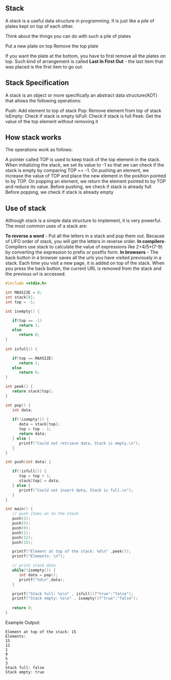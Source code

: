 
## Stack 
A stack is a useful data structure in programming. It is just like a pile of plates kept on top of each other.

Think about the things you can do with such a pile of plates

Put a new plate on top
Remove the top plate

If you want the plate at the bottom, you have to first remove all the plates on top. 
Such kind of arrangement is called **Last In First Out** - the last item that was placed is the first item to go out.



## Stack Specification
A stack is an object or more specifically an abstract data structure(ADT) that allows the following operations:

Push: Add element to top of stack
Pop: Remove element from top of stack
IsEmpty: Check if stack is empty
IsFull: Check if stack is full
Peek: Get the value of the top element without removing it

## How stack works
The operations work as follows:

A pointer called TOP is used to keep track of the top element in the stack.
When initializing the stack, we set its value to -1 so that we can check if the stack is empty by comparing TOP == -1.
On pushing an element, we increase the value of TOP and place the new element in the position pointed to by TOP.
On popping an element, we return the element pointed to by TOP and reduce its value.
Before pushing, we check if stack is already full
Before popping, we check if stack is already empty

## Use of stack
Although stack is a simple data structure to implement, it is very powerful. The most common uses of a stack are:

**To reverse a word** - Put all the letters in a stack and pop them out. Because of LIFO order of stack, you will get the letters in reverse order.
**In compilers**- Compilers use stack to calculate the value of expressions like 2+4/5*(7-9) by converting the expression to prefix or postfix form.
**In browsers** - The back button in a browser saves all the urls you have visited previously in a stack. Each time you visit a new page, it is added on top of the stack. When you press the back button, the current URL is removed from the stack and the previous url is accessed.

```c
#include <stdio.h>

int MAXSIZE = 8;       
int stack[8];     
int top = -1;            

int isempty() {

   if(top == -1)
      return 1;
   else
      return 0;
}
   
int isfull() {

   if(top == MAXSIZE)
      return 1;
   else
      return 0;
}

int peek() {
   return stack[top];
}

int pop() {
   int data;
	
   if(!isempty()) {
      data = stack[top];
      top = top - 1;   
      return data;
   } else {
      printf("Could not retrieve data, Stack is empty.\n");
   }
}

int push(int data) {

   if(!isfull()) {
      top = top + 1;   
      stack[top] = data;
   } else {
      printf("Could not insert data, Stack is full.\n");
   }
}

int main() {
   // push items on to the stack 
   push(3);
   push(5);
   push(9);
   push(1);
   push(12);
   push(15);

   printf("Element at top of the stack: %d\n" ,peek());
   printf("Elements: \n");

   // print stack data 
   while(!isempty()) {
      int data = pop();
      printf("%d\n",data);
   }

   printf("Stack full: %s\n" , isfull()?"true":"false");
   printf("Stack empty: %s\n" , isempty()?"true":"false");
   
   return 0;
}
```
Example Output:

```
Element at top of the stack: 15
Elements:
15
12
1 
9 
5 
3 
Stack full: false
Stack empty: true
```
